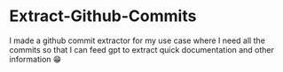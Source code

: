 # Extract-Github-Commits

I made a github commit extractor for my use case where I need all the commits so that I can feed gpt to extract quick documentation and other information 😁
